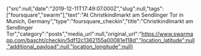 {"src":null,"date":"2019-12-11T17:49:07.000Z","slug":null,"tags":["foursquare","swarm"],"text":"At Christkindlmarkt am Sendlinger Tor in Munich, Germany","type":"foursquare_checkin","title":"Christkindlmarkt am Sendlinger Tor","category":"posts","media_url":null,"original_url":"https://www.swarmapp.com/bascht/checkin/5df12c1362155a00081e118d","location_latitude":null,"additional_payload":null,"location_longitude":null}